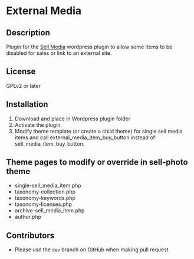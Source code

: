 External Media
==============

Description
-----------

Plugin for the [Sell Media](http://graphpaperpress.com/plugins/sell-media/) wordpress plugin to allow some items to be disabled for sales or link to an external site.

License
-------
GPLv2 or later

Installation
------------
1. Download and place in Wordpress plugin folder
2. Activate the plugin.
3. Modify theme template (or create a child theme) for single sell media items and call external_media_item_buy_button instead of sell_media_item_buy_button.

Theme pages to modify or override in sell-photo theme
-----------------------------------------------------
* single-sell_media_item.php
* taxonomy-collection.php
* taxonomy-keywords.php
* taxonomy-licenses.php
* archive-sell_media_item.php
* author.php

Contributors
------------
* Please use the `dev` branch on GitHub when making pull request
